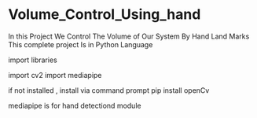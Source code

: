# Volume_Control_Using_hand 
In this Project We Control The Volume of Our System By Hand Land Marks
This complete project Is in Python Language


import libraries

import cv2
import mediapipe 

if not installed ,
install via command prompt 
pip install openCv


mediapipe is for hand detectiond module
